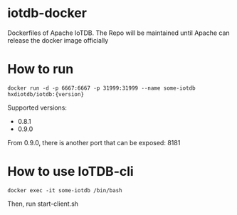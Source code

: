 # iotdb-docker
Dockerfiles of Apache IoTDB. The Repo will be maintained until Apache can release the docker image officially

# How to run

`docker run -d -p 6667:6667 -p 31999:31999 --name some-iotdb hxdiotdb/iotdb:{version}`

Supported versions:

 * 0.8.1
 * 0.9.0

From 0.9.0, there is another port that can be exposed: 8181

# How to use IoTDB-cli

`docker exec -it some-iotdb /bin/bash`

Then, run start-client.sh
